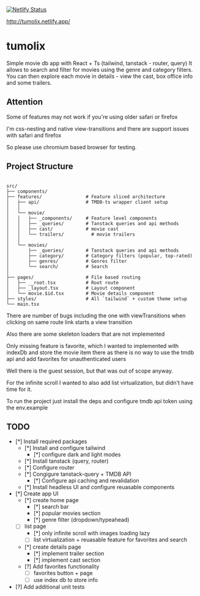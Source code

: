[![Netlify Status](https://api.netlify.com/api/v1/badges/dfd62f48-8b03-4cb7-8595-c094c796a761/deploy-status)](https://app.netlify.com/projects/tumolix/deploys)

http://tumolix.netlify.app/

# tumolix

Simple movie db app with React + Ts (tailwind, tanstack - router, query)
It allows to search and filter for movies using the genre and category filters.
You can then explore each movie in details - view the cast, box office info and some trailers.


## Attention
Some of features may not work if you're using older safari or firefox

I'm css-nesting and native view-transitions and there are support issues with safari and firefox

So please use chromium based browser for testing.


## Project Structure

```

src/
├── components/
├── features/                # Feature sliced architecture
│   ├── api/                 # TMDB-ts wrapper client setup
│   │
│   └── movie/
│   │   ├── _components/     # Feature level components
│   │   ├── _queries/        # Tanstack queries and api methods
│   │   ├── cast/            # movie cast
│   │   └── trailers/          # movie trailers
│   │
│   └── movies/
│       ├── _queries/        # Tanstack queries and api methods
│       ├── category/        # Category filters (popular, top-rated)
│       ├── genres/          # Genres filter
│       └── search/          # Search
│
├── pages/                   # File based routing
│   ├── __root.tsx           # Root route
│   ├── _layout.tsx          # Layout component
│   └── movie.$id.tsx        # Movie details component
├── styles/                  # All `tailwind` + custom theme setup
└── main.tsx

```

There are number of bugs including the one with viewTransitions when clicking on same route link starts a view transition

Also there are some skeleton loaders that are not implemented

Only missing feature is favorite, which I wanted to implemented with indexDb and store the movie item there as there is no way to use the tmdb api and add favorites for unauthenticated users

Well there is the guest session, but that was out of scope anyway.

For the infinite scroll I wanted to also add list virtualization, but didn't have time for it.

To run the project just install the deps and configure tmdb api token using the env.example

## TODO

- [*] Install required packages
  - [*] Install and configure tailwind
    - [*] configure dark and light modes
  - [*] Install tanstack (query, router)
  - [*] Configure router
  - [*] Congigure tanstack-query + TMDB API
    - [*] Configure api caching and revalidation
  - [*] Install headless UI and configure reuasable components
- [*] Create app UI
  - [*] create home page
    - [*] search bar
    - [*] popular movies section
    - [*] genre filter (dropdown/typeahead)
  - [ ] list page
    - [*] only infinite scroll with images loading lazy
    - [ ] list virtualization + reuasable feature for favorites and search
  - [*] create details page
    - [*] implement trailer section
    - [*] implement cast section
  - [?] Add favorites functionality
    - [ ] favorites button + page
    - [ ] use index db to store info
- [?] Add additional unit tests
